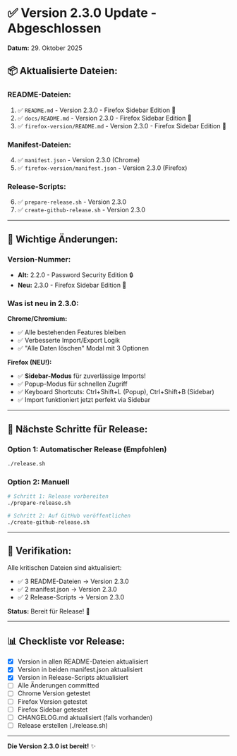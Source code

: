 # ✅ Version 2.3.0 Update - Abgeschlossen

**Datum:** 29. Oktober 2025

## 📦 Aktualisierte Dateien:

### README-Dateien:
1. ✅ `README.md` - Version 2.3.0 - Firefox Sidebar Edition 🚀
2. ✅ `docs/README.md` - Version 2.3.0 - Firefox Sidebar Edition 🚀
3. ✅ `firefox-version/README.md` - Version 2.3.0 - Firefox Sidebar Edition 🚀

### Manifest-Dateien:
4. ✅ `manifest.json` - Version 2.3.0 (Chrome)
5. ✅ `firefox-version/manifest.json` - Version 2.3.0 (Firefox)

### Release-Scripts:
6. ✅ `prepare-release.sh` - Version 2.3.0
7. ✅ `create-github-release.sh` - Version 2.3.0

---

## 🎯 Wichtige Änderungen:

### Version-Nummer:
- **Alt:** 2.2.0 - Password Security Edition 🔒
- **Neu:** 2.3.0 - Firefox Sidebar Edition 🚀

### Was ist neu in 2.3.0:

**Chrome/Chromium:**
- ✅ Alle bestehenden Features bleiben
- ✅ Verbesserte Import/Export Logik
- ✅ "Alle Daten löschen" Modal mit 3 Optionen

**Firefox (NEU!):**
- ✅ **Sidebar-Modus** für zuverlässige Imports!
- ✅ Popup-Modus für schnellen Zugriff
- ✅ Keyboard Shortcuts: Ctrl+Shift+L (Popup), Ctrl+Shift+B (Sidebar)
- ✅ Import funktioniert jetzt perfekt via Sidebar

---

## 🚀 Nächste Schritte für Release:

### Option 1: Automatischer Release (Empfohlen)
```bash
./release.sh
```

### Option 2: Manuell
```bash
# Schritt 1: Release vorbereiten
./prepare-release.sh

# Schritt 2: Auf GitHub veröffentlichen
./create-github-release.sh
```

---

## 📝 Verifikation:

Alle kritischen Dateien sind aktualisiert:
- ✅ 3 README-Dateien → Version 2.3.0
- ✅ 2 manifest.json → Version 2.3.0
- ✅ 2 Release-Scripts → Version 2.3.0

**Status:** Bereit für Release! 🎉

---

## 📊 Checkliste vor Release:

- [x] Version in allen README-Dateien aktualisiert
- [x] Version in beiden manifest.json aktualisiert
- [x] Version in Release-Scripts aktualisiert
- [ ] Alle Änderungen committed
- [ ] Chrome Version getestet
- [ ] Firefox Version getestet
- [ ] Firefox Sidebar getestet
- [ ] CHANGELOG.md aktualisiert (falls vorhanden)
- [ ] Release erstellen (./release.sh)

---

**Die Version 2.3.0 ist bereit!** ✨


